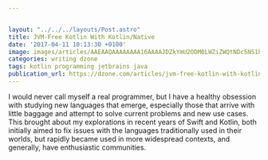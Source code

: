 ```yaml
---


layout: "../../../layouts/Post.astro"
title: JVM-Free Kotlin With Kotlin/Native
date: '2017-04-11 10:13:30 +0100'
image: images/articles/AAEAAQAAAAAAAA16AAAAJDZkYmU2ODM0LWZiZWQtNDc5NS1hMTYxLWM3MTM2ZjBmODI5NQ.jpg
categories: writing dzone
tags: kotlin programming jetbrains java
publication_url: https://dzone.com/articles/jvm-free-kotlin-with-kotlinnative
---
```


I would never call myself a real programmer, but I have a healthy obsession with studying new languages that emerge, especially those that arrive with little baggage and attempt to solve current problems and new use cases. This brought about my explorations in recent years of Swift and Kotlin, both initially aimed to fix issues with the languages traditionally used in their worlds, but rapidly became used in more widespread contexts, and generally, have enthusiastic communities.
